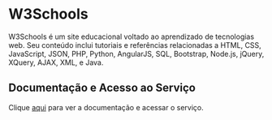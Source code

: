 # W3Schools

W3Schools é um site educacional voltado ao aprendizado de tecnologias web. Seu conteúdo inclui tutoriais e referências relacionadas a HTML, CSS, JavaScript, JSON, PHP, Python, AngularJS, SQL, Bootstrap, Node.js, jQuery, XQuery, AJAX, XML, e Java.

## Documentação e Acesso ao Serviço

Clique [aqui](https://www.w3schools.com) para ver a documentação e acessar o serviço.
